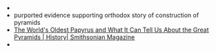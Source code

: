 -
- purported evidence supporting orthodox story of construction of pyramids
- [The World's Oldest Papyrus and What It Can Tell Us About the Great Pyramids | History| Smithsonian Magazine](https://www.smithsonianmag.com/history/ancient-egypt-shipping-mining-farming-economy-pyramids-180956619/)
-